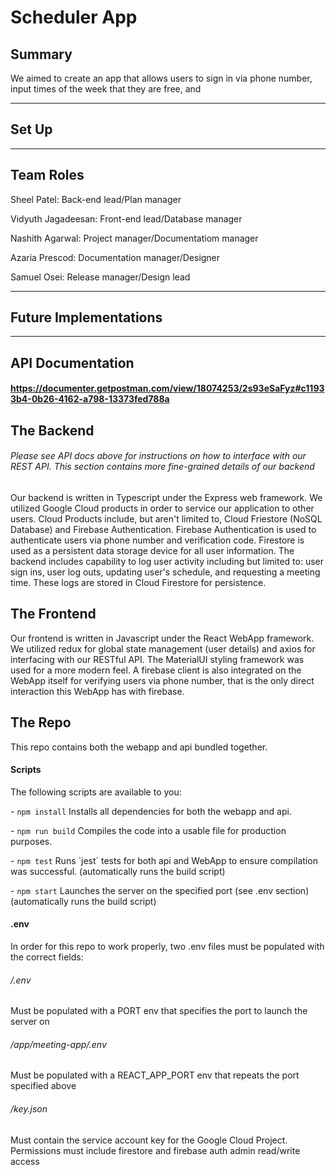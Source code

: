 <!DOCTYPE html>
<html lang="en">
<body>
    <h1>Scheduler App</h1>
    <h2>Summary</h2>
    We aimed to create an app that allows users to sign in via phone number, input times of the week that they are free, and 
    <hr>
    <h2>Set Up</h2>
    <hr>
    <h2>Team Roles</h2>
    <p>Sheel Patel: Back-end lead/Plan manager</p>
    <p>Vidyuth Jagadeesan: Front-end lead/Database manager</p>
    <p>Nashith Agarwal: Project manager/Documentatiom manager</p>
    <p>Azaria Prescod: Documentation manager/Designer</p>
    <p>Samuel Osei: Release manager/Design lead</p>
    <hr>
    <h2>Future Implementations</h2>
    <hr>
    <h2>API Documentation</h2>
    <h4><a href="https://documenter.getpostman.com/view/18074253/2s93eSaFyz#c11933b4-0b26-4162-a798-13373fed788a" target="_blank">https://documenter.getpostman.com/view/18074253/2s93eSaFyz#c11933b4-0b26-4162-a798-13373fed788a</a></h4>
    <h2>The Backend</h2>
    <h6>Please see API docs above for instructions on how to interface with our REST API. This section contains more fine-grained details of our backend</h6>
    <p>Our backend is written in Typescript under the Express web framework. We utilized Google Cloud products in order to service our application to other users. Cloud Products include, but aren't limited to, Cloud Friestore (NoSQL Database) and Firebase Authentication. Firebase Authentication is used to authenticate users via phone number and verification code. Firestore is used as a persistent data storage device for all user information. The backend includes capability to log user activity including but limited to: user sign ins, user log outs, updating user's schedule, and requesting a meeting time. These logs are stored in Cloud Firestore for persistence.</p>
    <h2>The Frontend</h2>
    <p>Our frontend is written in Javascript under the React WebApp framework. We utilized redux for global state management (user details) and axios for interfacing with our RESTful API. The MaterialUI styling framework was used for a more modern feel. A firebase client is also integrated on the WebApp itself for verifying users via phone number, that is the only direct interaction this WebApp has with firebase.</p>
    <h2>The Repo</h2>
    <p>This repo contains both the webapp and api bundled together.</p>
    <h4>Scripts</h4>
    <p>The following scripts are available to you:</p>
    <p>- <code>npm install</code> Installs all dependencies for both the webapp and api.</p>
    <p>- <code>npm run build</code> Compiles the code into a usable file for production purposes.</p>
    <p>- <code>npm test</code> Runs `jest` tests for both api and WebApp to ensure compilation was successful. (automatically runs the build script)</p>
    <p>- <code>npm start</code> Launches the server on the specified port (see .env section) (automatically runs the build script)</p>
    <h4>.env</h4>
    <h7>In order for this repo to work properly, two .env files must be populated with the correct fields:</h7>
    <h6>/.env</h6>
    <p>Must be populated with a PORT env that specifies the port to launch the server on</p>
    <h6>/app/meeting-app/.env</h6>
    <p>Must be populated with a REACT_APP_PORT env that repeats the port specified above</p>
    <h6>/key.json</h6>
    <p>Must contain the service account key for the Google Cloud Project. Permissions must include firestore and firebase auth admin read/write access</p>
</body>
</html>
